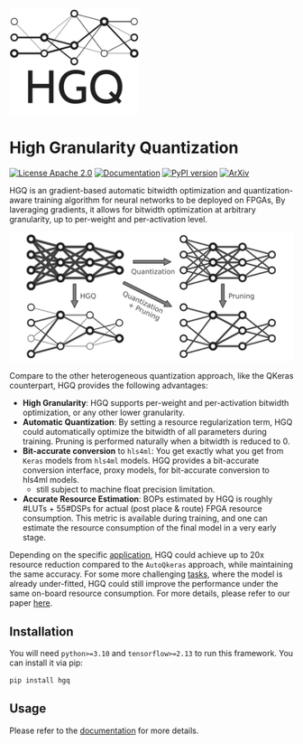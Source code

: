 <img src="docs/_static/logo.svg" alt="HGQ-logo" width="230"/>


# High Granularity Quantization

[![License Apache 2.0](https://img.shields.io/badge/license-Apache%202.0-green.svg)](LICENSE)
[![Documentation](https://github.com/calad0i/HGQ/actions/workflows/sphinx-build.yml/badge.svg)](https://calad0i.github.io/HGQ/)
[![PyPI version](https://badge.fury.io/py/hgq.svg)](https://badge.fury.io/py/hgq)
[![ArXiv](https://img.shields.io/badge/arXiv-2405.00645-b31b1b.svg)](https://arxiv.org/abs/2405.00645)


HGQ is an gradient-based automatic bitwidth optimization and quantization-aware training algorithm for neural networks to be deployed on FPGAs, By laveraging gradients, it allows for bitwidth optimization at arbitrary granularity, up to per-weight and per-activation level.

<img src="docs/_static/overview.svg" alt="HGQ-overview" width="600"/>

Compare to the other heterogeneous quantization approach, like the QKeras counterpart, HGQ provides the following advantages:

- **High Granularity**: HGQ supports per-weight and per-activation bitwidth optimization, or any other lower granularity.
- **Automatic Quantization**: By setting a resource regularization term, HGQ could automatically optimize the bitwidth of all parameters during training. Pruning is performed naturally when a bitwidth is reduced to 0.
- **Bit-accurate conversion** to `hls4ml`: You get exactly what you get from `Keras` models from `hls4ml` models. HGQ provides a bit-accurate conversion interface, proxy models, for bit-accurate conversion to hls4ml models.
  - still subject to machine float precision limitation.
- **Accurate Resource Estimation**: BOPs estimated by HGQ is roughly #LUTs + 55#DSPs for actual (post place & route) FPGA resource consumption. This metric is available during training, and one can estimate the resource consumption of the final model in a very early stage.

Depending on the specific [application](https://arxiv.org/abs/2006.10159), HGQ could achieve up to 20x resource reduction compared to the `AutoQkeras` approach, while maintaining the same accuracy. For some more challenging [tasks](https://arxiv.org/abs/2202.04976), where the model is already under-fitted, HGQ could still improve the performance under the same on-board resource consumption. For more details, please refer to our paper [here](https://arxiv.org/abs/2405.00645).

## Installation

You will need `python>=3.10` and `tensorflow>=2.13` to run this framework. You can install it via pip:

```bash
pip install hgq
```

## Usage

Please refer to the [documentation](https://calad0i.github.io/HGQ/) for more details.
